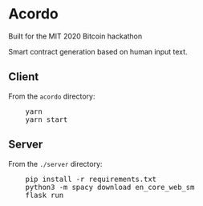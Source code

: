 # Acordo

Built for the MIT 2020 Bitcoin hackathon

Smart contract generation based on human input text.

## Client
From the `acordo` directory:

<pre>
    yarn
    yarn start
</pre>

## Server
From the `./server` directory:

<pre>
    pip install -r requirements.txt
    python3 -m spacy download en_core_web_sm
    flask run
</pre>